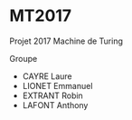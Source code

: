 # MT2017
Projet 2017 Machine de Turing

Groupe
* CAYRE Laure
* LIONET Emmanuel
* EXTRANT Robin
* LAFONT Anthony
